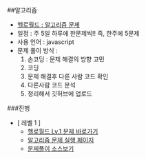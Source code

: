 
##알고리즘
- [헬로월드 : 알고리즘 문제](http://tryhelloworld.co.kr/challenges?language=javascript)
- 일정 : 주 5일 하루에 한문제씩!! 즉, 한주에 5문제
- 사용 언어 : javascript
- 문제 풀이 방식 :
    1. 손코딩 : 문제 해결의 방향 고민
    2. 코딩 
    3. 문제 해결후 다른 사람 코드 확인 
    4. 다른사람 코드 분석
    5. 정리해서 깃허브에 업로드

###진행
- [ 레벨 1 ]
    + [헬로월드 Lv.1 문제 바로가기](http://tryhelloworld.co.kr/challenges?language=javascript&level=1)
    + [알고리즘 문제 실행 페이지](https://sseom.github.io/learning/77_algorithm/level-1/)
    + [ 문제풀이 소스보기 ](https://github.com/sseom/learning/blob/master/77_algorithm/01_level-1.md)
